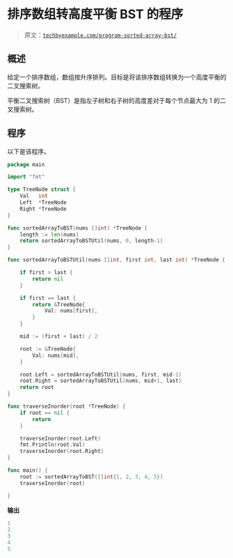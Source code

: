# 排序数组转高度平衡 BST 的程序

> 原文：[`techbyexample.com/program-sorted-array-bst/`](https://techbyexample.com/program-sorted-array-bst/)

## **概述**

给定一个排序数组，数组按升序排列。目标是将该排序数组转换为一个高度平衡的二叉搜索树。

平衡二叉搜索树（BST）是指左子树和右子树的高度差对于每个节点最大为 1 的二叉搜索树。

## **程序**

以下是该程序。

```go
package main

import "fmt"

type TreeNode struct {
	Val   int
	Left  *TreeNode
	Right *TreeNode
}

func sortedArrayToBST(nums []int) *TreeNode {
	length := len(nums)
	return sortedArrayToBSTUtil(nums, 0, length-1)
}

func sortedArrayToBSTUtil(nums []int, first int, last int) *TreeNode {

	if first > last {
		return nil
	}

	if first == last {
		return &TreeNode{
			Val: nums[first],
		}
	}

	mid := (first + last) / 2

	root := &TreeNode{
		Val: nums[mid],
	}

	root.Left = sortedArrayToBSTUtil(nums, first, mid-1)
	root.Right = sortedArrayToBSTUtil(nums, mid+1, last)
	return root
}

func traverseInorder(root *TreeNode) {
	if root == nil {
		return
	}

	traverseInorder(root.Left)
	fmt.Println(root.Val)
	traverseInorder(root.Right)
}

func main() {
	root := sortedArrayToBST([]int{1, 2, 3, 4, 5})
	traverseInorder(root)

}
```

**输出**

```go
1
2
3
4
5
```
